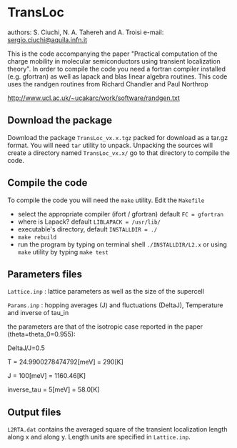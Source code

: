 # TransLoc
authors: S. Ciuchi, N. A. Tahereh and A. Troisi
e-mail: sergio.ciuchi@aquila.infn.it

This is the code accompanying the paper "Practical computation of the charge mobility in molecular semiconductors using transient localization theory".
In order to compile the code you need a fortran compiler installed (e.g. gfortran) as well as lapack and blas linear algebra routines.
This code uses the randgen routines from Richard Chandler and Paul Northrop

http://www.ucl.ac.uk/~ucakarc/work/software/randgen.txt

Download the package
--------------------
Download the package `TransLoc_vx.x.tgz` packed for download as a tar.gz format. You will need `tar` utility to unpack.
Unpacking the sources will create a directory named `TransLoc_vx.x/` go to that directory to compile the code.

Compile the code
----------------
To compile the code you will need the `make` utility.
Edit the `Makefile`

- select the appropriate compiler (ifort / gfortran) default `FC = gfortran`
- where is Lapack? default  `LIBLAPACK = /usr/lib/`
- executable's directory, default `INSTALLDIR = ./`
- `make rebuild`
- run the program by typing on terminal shell `./INSTALLDIR/L2.x` or using `make` utility by typing `make test`

Parameters files
----------------

`Lattice.inp` : lattice parameters as well as the size of the supercell

`Params.inp` : hopping averages (J) and fluctuations (DeltaJ), Temperature and inverse of tau_in

the parameters are that of the isotropic case reported in the paper (theta=theta_0=0.955):

DeltaJ/J=0.5

T = 24.9900278474792[meV] = 290[K]

J = 100[meV] = 1160.46[K]

inverse_tau = 5[meV] = 58.0[K]

Output files
------------

`L2RTA.dat` contains the averaged square of the transient localization length along x and along y. Length units are specified in `Lattice.inp`.
